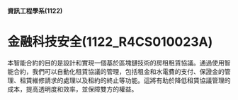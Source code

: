 #### 資訊工程學系(1122)
# 金融科技安全(1122_R4CS010023A)

本智能合約的目的是設計和實現一個基於區塊鏈技術的房租租賃協議。通過使用智能合約，我們可以自動化租賃協議的管理，包括租金和水電費的支付、保證金的管理、租賃維修請求的處理以及租約的終止等功能。這將有助於降低租賃協議管理的成本，提高透明度和效率，並保障雙方的權益。

